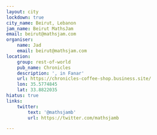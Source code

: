 ```yaml
---
layout: city
lockdown: true
city_name: Beirut, Lebanon
jam_name: Beirut MathsJam
email: beirut@mathsjam.com
organiser:
    name: Jad
    email: beirut@mathsjam.com
location:
    group: rest-of-world
    pub_name: Chronicles
    description: ', in Fanar'
    url: https://chronicles-coffee-shop.business.site/
    lon: 35.5774845
    lat: 33.8822035
hiatus: true
links:
    twitter:
        text: '@mathsjamb'
        url: https://twitter.com/mathsjamb

---
```


